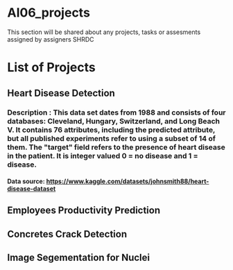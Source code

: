 # AI06_projects
 This section will be shared about any projects, tasks or assesments assigned by assigners SHRDC

# List of Projects
## Heart Disease Detection
### Description : This data set dates from 1988 and consists of four databases: Cleveland, Hungary, Switzerland, and Long Beach V. It contains 76 attributes, including the predicted attribute, but all published experiments refer to using a subset of 14 of them. The "target" field refers to the presence of heart disease in the patient. It is integer valued 0 = no disease and 1 = disease. 
#### Data source: https://www.kaggle.com/datasets/johnsmith88/heart-disease-dataset

## Employees Productivity Prediction
## Concretes Crack Detection
## Image Segementation for Nuclei

